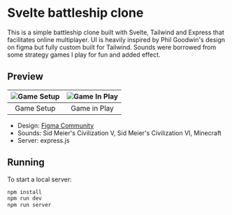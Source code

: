 # Svelte battleship clone

This is a simple battleship clone built with Svelte, Tailwind and Express that facilitates online multiplayer. UI is heavily inspired by Phil Goodwin's design on figma but fully custom built for Tailwind. Sounds were borrowed from some strategy games I play for fun and added effect.

## Preview

|![Game Setup](https://github.com/aminnausin/battleShip/assets/83550431/0ccfaebc-62fb-4aca-b043-0044f6e4c457)|![Game In Play](https://github.com/aminnausin/battleShip/assets/83550431/c27a13b4-9e1e-4e0a-a8b0-354422fbe9af)|
|:-:|:-:|
|Game Setup|Game in Play|

- Design: [Figma Community](figma.com/community/file/954838223155879312/battleship)
- Sounds: Sid Meier's Civilization V, Sid Meier's Civilization VI, Minecraft
- Server: express.js

## Running

To start a local server:

```bash
npm install
npm run dev
npm run server
```
